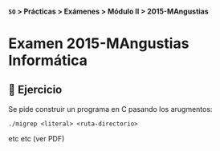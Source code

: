 #### `SO`  >  Prácticas  >  Exámenes  >  Módulo II  >  2015-MAngustias

# Examen 2015-MAngustias Informática

## :pencil: Ejercicio

Se pide construir un programa en C pasando los arugmentos:

~~~
./migrep <literal> <ruta-directorio>
~~~

etc etc (ver PDF)


